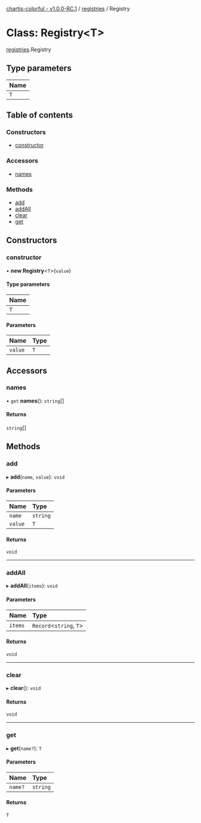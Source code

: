 [chartjs-colorful - v1.0.0-RC.1](../README.md) / [registries](../modules/registries.md) / Registry

# Class: Registry<T\>

[registries](../modules/registries.md).Registry

## Type parameters

| Name |
| :------ |
| `T` |

## Table of contents

### Constructors

- [constructor](registries.Registry.md#constructor)

### Accessors

- [names](registries.Registry.md#names)

### Methods

- [add](registries.Registry.md#add)
- [addAll](registries.Registry.md#addall)
- [clear](registries.Registry.md#clear)
- [get](registries.Registry.md#get)

## Constructors

### constructor

• **new Registry**<`T`\>(`value`)

#### Type parameters

| Name |
| :------ |
| `T` |

#### Parameters

| Name | Type |
| :------ | :------ |
| `value` | `T` |

## Accessors

### names

• `get` **names**(): `string`[]

#### Returns

`string`[]

## Methods

### add

▸ **add**(`name`, `value`): `void`

#### Parameters

| Name | Type |
| :------ | :------ |
| `name` | `string` |
| `value` | `T` |

#### Returns

`void`

___

### addAll

▸ **addAll**(`items`): `void`

#### Parameters

| Name | Type |
| :------ | :------ |
| `items` | `Record`<`string`, `T`\> |

#### Returns

`void`

___

### clear

▸ **clear**(): `void`

#### Returns

`void`

___

### get

▸ **get**(`name?`): `T`

#### Parameters

| Name | Type |
| :------ | :------ |
| `name?` | `string` |

#### Returns

`T`

